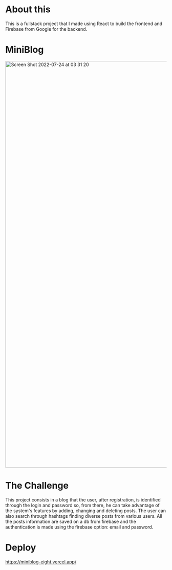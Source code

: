 # About this

This is a fullstack project that I made using React to build the frontend and Firebase from Google for the backend.

# MiniBlog

<img width="1271" alt="Screen Shot 2022-07-24 at 03 31 20" src="https://user-images.githubusercontent.com/96317035/180635375-364846dc-f70c-4b3e-9253-e83337297c1d.png">

# The Challenge

This project consists in a blog that the user, after registration, is identified through the login and password so, from there, he can take advantage of the system's features by adding, changing and deleting posts. The user can also search through hashtags finding diverse posts from various users.
All the posts information are saved on a db from firebase and the authentication is made using the firebase option: email and password. 

# Deploy

https://miniblog-eight.vercel.app/

